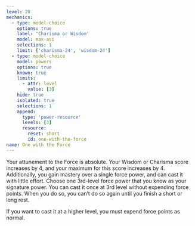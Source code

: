 ```yaml
---
level: 20
mechanics:
  - type: model-choice
    options: true
    label: 'Charisma or Wisdom'
    model: max-asi
    selections: 1
    limit: ['charisma-24', 'wisdom-24']
  - type: model-choice
    model: powers
    options: true
    known: true
    limits:
      - attr: level
        value: [3]
    hide: true
    isolated: true
    selections: 1
    append:
      type: 'power-resource'
      levels: [3]
      resource:
        reset: short
        id: one-with-the-force
name: One with the Force
---
```

Your attunement to the Force is absolute. Your Wisdom or Charisma score increases by 4, and your
maximum for this score increases by 4. Additionally, you gain mastery over a single force power, and can
cast it with little effort. Choose one 3rd-level force power that you know as your signature power. You can cast it
once at 3rd level without expending force points. When you do so, you can’t do so again until you finish a short or long rest.

If you want to cast it at a higher level, you must expend force points as normal.
